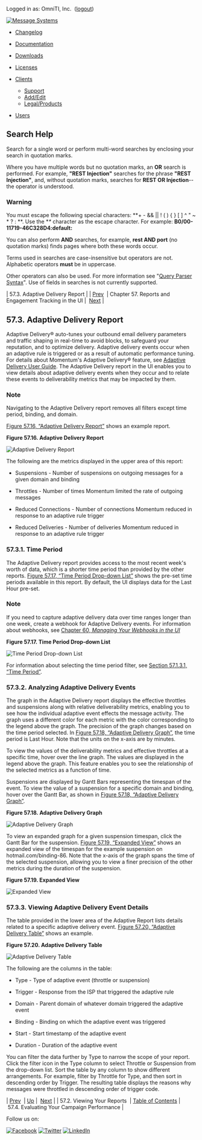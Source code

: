 Logged in as: OmniTI, Inc.  ([logout](https://support.messagesystems.com/logout.php))

[![Message Systems](https://support.messagesystems.com/images/ms-white205.png)](https://support.messagesystems.com/start.php) 

*   [Changelog](https://support.messagesystems.com/start.php?show=changelog)
*   [Documentation](https://support.messagesystems.com/docs/)
*   [Downloads](https://support.messagesystems.com/start.php)

*   [Licenses](https://support.messagesystems.com/license_summary.php)
*   <a href="">Clients</a>
    *   [Support](https://support.messagesystems.com/cs.php)
    *   [Add/Edit](https://support.messagesystems.com/edit_client.php)
    *   [Legal/Products](https://support.messagesystems.com/edit_products.php)
*   [Users](https://support.messagesystems.com/edit_customer.php)

## Search Help

Search for a single word or perform multi-word searches by enclosing your search in quotation marks.

Where you have multiple words but no quotation marks, an **OR** search is performed. For example, **"REST Injection"** searches for the phrase **"REST Injection"**, and, without quotation marks, searches for **REST OR Injection**--the operator is understood.

### Warning

You must escape the following special characters: **+ - && || ! ( ) { } [ ] ^ " ~ * ? : \**. Use the **\** character as the escape character. For example: **B0/00-11719-46C328D4\:default\:**

You can also perform **AND** searches, for example, **rest AND port** (no quotation marks) finds pages where both these words occur.

Terms used in searches are case-insensitive but operators are not. Alphabetic operators **must** be in uppercase.

Other operators can also be used. For more information see "[Query Parser Syntax](https://lucene.apache.org/core/old_versioned_docs/versions/3_0_0/queryparsersyntax.html)". Use of fields in searches is not currently supported.

| 57.3. Adaptive Delivery Report |
| [Prev](web-ui.reports.viewing.reports.php)  | Chapter 57. Reports and Engagement Tracking in the UI |  [Next](web-ui.reports.evaluating.campaign.performance.php) |

## 57.3. Adaptive Delivery Report

Adaptive Delivery® auto-tunes your outbound email delivery parameters and traffic shaping in real-time to avoid blocks, to safeguard your reputation, and to optimize delivery. Adaptive delivery events occur when an adaptive rule is triggered or as a result of automatic performance tuning. For details about Momentum's Adaptive Delivery® feature, see [Adaptive Delivery User Guide](https://support.messagesystems.com/docs/web-ad/index.php). The Adaptive Delivery report in the UI enables you to view details about adaptive delivery events when they occur and to relate these events to deliverability metrics that may be impacted by them.

### Note

Navigating to the Adaptive Delivery report removes all filters except time period, binding, and domain.

[Figure 57.16, “Adaptive Delivery Report”](web-ui.reports.adaptive.delivery.php#figure_adaptive_report "Figure 57.16. Adaptive Delivery Report") shows an example report.

<a name="figure_adaptive_report"></a>

**Figure 57.16. Adaptive Delivery Report**

![Adaptive Delivery Report](images/adaptive_report.png)

The following are the metrics displayed in the upper area of this report:

*   Suspensions - Number of suspensions on outgoing messages for a given domain and binding

*   Throttles - Number of times Momentum limited the rate of outgoing messages

*   Reduced Connections - Number of connections Momentum reduced in response to an adaptive rule trigger

*   Reduced Deliveries - Number of deliveries Momentum reduced in response to an adaptive rule trigger

### 57.3.1. Time Period

The Adaptive Delivery report provides access to the most recent week's worth of data, which is a shorter time period than provided by the other reports. [Figure 57.17, “Time Period Drop-down List”](web-ui.reports.adaptive.delivery.php#figure_adaptive_time "Figure 57.17. Time Period Drop-down List") shows the pre-set time periods available in this report. By default, the UI displays data for the Last Hour pre-set.

### Note

If you need to capture adaptive delivery data over time ranges longer than one week, create a webhook for Adaptive Delivery events. For information about webhooks, see [Chapter 60, *Managing Your Webhooks in the UI*](web-ui.webhooks.php "Chapter 60. Managing Your Webhooks in the UI") 

<a name="figure_adaptive_time"></a>

**Figure 57.17. Time Period Drop-down List**

![Time Period Drop-down List](images/adaptive_time.png)

For information about selecting the time period filter, see [Section 57.1.3.1, “Time Period”](web-ui.reports.php#web-ui.reports.select.time "57.1.3.1. Time Period").

### 57.3.2. Analyzing Adaptive Delivery Events

The graph in the Adaptive Delivery report displays the effective throttles and suspensions along with relative deliverability metrics, enabling you to see how the individual adaptive event effects the message activity. The graph uses a different color for each metric with the color corresponding to the legend above the graph. The precision of the graph changes based on the time period selected. In [Figure 57.18, “Adaptive Delivery Graph”](web-ui.reports.adaptive.delivery.php#figure_suspension_detail "Figure 57.18. Adaptive Delivery Graph"), the time period is Last Hour. Note that the units on the x-axis are by minutes.

To view the values of the deliverability metrics and effective throttles at a specific time, hover over the line graph. The values are displayed in the legend above the graph. This feature enables you to see the relationship of the selected metrics as a function of time.

Suspensions are displayed by Gantt Bars representing the timespan of the event. To view the value of a suspension for a specific domain and binding, hover over the Gantt Bar, as shown in [Figure 57.18, “Adaptive Delivery Graph”](web-ui.reports.adaptive.delivery.php#figure_suspension_detail "Figure 57.18. Adaptive Delivery Graph").

<a name="figure_suspension_detail"></a>

**Figure 57.18. Adaptive Delivery Graph**

![Adaptive Delivery Graph](images/suspension_detail.png)

To view an expanded graph for a given suspension timespan, click the Gantt Bar for the suspension. [Figure 57.19, “Expanded View”](web-ui.reports.adaptive.delivery.php#figure_suspension_detailed "Figure 57.19. Expanded View") shows an expanded view of the timespan for the example suspension on hotmail.com/binding-86\. Note that the x-axis of the graph spans the time of the selected suspension, allowing you to view a finer precision of the other metrics during the duration of the suspension.

<a name="figure_suspension_detailed"></a>

**Figure 57.19. Expanded View**

![Expanded View](images/suspension_detailed.png)

### 57.3.3. Viewing Adaptive Delivery Event Details

The table provided in the lower area of the Adaptive Report lists details related to a specific adaptive delivery event. [Figure 57.20, “Adaptive Delivery Table”](web-ui.reports.adaptive.delivery.php#figure_adaptive_details "Figure 57.20. Adaptive Delivery Table") shows an example.

<a name="figure_adaptive_details"></a>

**Figure 57.20. Adaptive Delivery Table**

![Adaptive Delivery Table](images/adaptive_details.png)

The following are the columns in the table:

*   Type - Type of adaptive event (throttle or suspension)

*   Trigger - Response from the ISP that triggered the adaptive rule

*   Domain - Parent domain of whatever domain triggered the adaptive event

*   Binding - Binding on which the adaptive event was triggered

*   Start - Start timestamp of the adaptive event

*   Duration - Duration of the adaptive event

You can filter the data further by Type to narrow the scope of your report. Click the filter icon in the Type column to select Throttle or Suspension from the drop-down list. Sort the table by any column to show different arrangements. For example, filter by Throttle for Type, and then sort in descending order by Trigger. The resulting table displays the reasons why messages were throttled in descending order of trigger code.

| [Prev](web-ui.reports.viewing.reports.php)  | [Up](web-ui.reports.php) |  [Next](web-ui.reports.evaluating.campaign.performance.php) |
| 57.2. Viewing Your Reports  | [Table of Contents](index.php) |  57.4. Evaluating Your Campaign Performance |

Follow us on:

[![Facebook](https://support.messagesystems.com/images/icon-facebook.png)](http://www.facebook.com/messagesystems) [![Twitter](https://support.messagesystems.com/images/icon-twitter.png)](http://twitter.com/#!/MessageSystems) [![LinkedIn](https://support.messagesystems.com/images/icon-linkedin.png)](http://www.linkedin.com/company/message-systems)